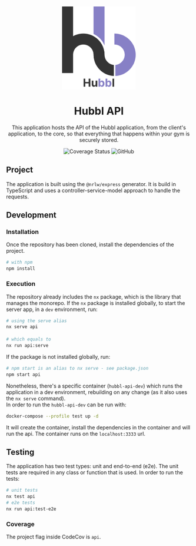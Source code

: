 <p align="center">
  <img width="200" src="../../static/Logo.svg" alt="Hubbl logo">
</p>

<h1 align="center">Hubbl API</h1>

<div align="center">

This application hosts the API of the Hubbl application, from the client's application, to the core, so that everything that happens within your gym is securely stored.

![Coverage Status](https://img.shields.io/codecov/c/github/hubbl-app/hubbl?flag=api&label=api%20coverage&logo=codecov&style=for-the-badge)
![GitHub](https://img.shields.io/github/license/hubbl-app/hubbl?color=%237CB9E8&style=for-the-badge)

</div>

## Project

The application is built using the `@nrlw/express` generator. It is build in TypeScript and uses a controller-service-model approach to handle the requests.

## Development

### Installation

Once the repository has been cloned, install the dependencies of the project.

```sh
# with npm
npm install
```

### Execution

The repository already includes the `nx` package, which is the library that manages the monorepo. If the `nx` package is installed globally, to start the server app, in a `dev` environment, run:

```sh
# using the serve alias
nx serve api

# which equals to
nx run api:serve
```

If the package is not installed globally, run:

```sh
# npm start is an alias to nx serve - see package.json
npm start api
```

Nonetheless, there's a specific container (`hubbl-api-dev`) which runs the application in a dev environment, rebuilding on any change (as it also uses the `nx serve` command).  
In order to run the `hubbl-api-dev` can be run with:

```sh
docker-compose --profile test up -d
```

It will create the container, install the dependencies in the container and will run the api. The container runs on the `localhost:3333` url.

## Testing

The application has two test types: unit and end-to-end (e2e). The unit tests are required in any class or function that is used. In order to run the tests:

```sh
# unit tests
nx test api
# e2e tests
nx run api:test-e2e
```

### Coverage

The project flag inside CodeCov is `api`.
